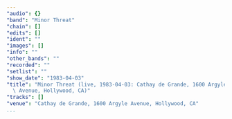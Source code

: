 ```yaml
---
"audio": {}
"band": "Minor Threat"
"chain": []
"edits": []
"ident": ""
"images": []
"info": ""
"other_bands": ""
"recorded": ""
"setlist": ""
"show_date": "1983-04-03"
"title": "Minor Threat (live, 1983-04-03: Cathay de Grande, 1600 Argyle\
  \ Avenue, Hollywood, CA)"
"tracks": []
"venue": "Cathay de Grande, 1600 Argyle Avenue, Hollywood, CA"
...
```

